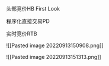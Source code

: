 
头部竞价HB   First Look

程序化直接交易PD   

实时竞价RTB


![[Pasted image 20220913150908.png]]

![[Pasted image 20220913151313.png]]